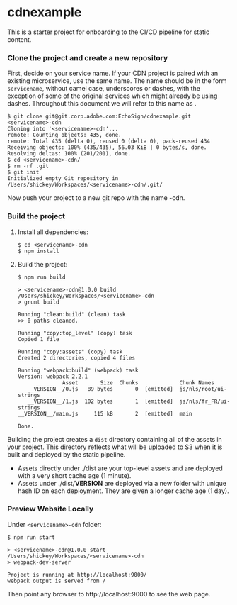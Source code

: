 # cdnexample

This is a starter project for onboarding to the CI/CD pipeline for static content.

### Clone the project and create a new repository
First, decide on your service name. If your CDN project is paired with an existing microservice, use the same name.
The name should be in the form `servicename`, without camel case, underscores or dashes, with the exception of some of
the original services which might already be using dashes. Throughout this document we will refer to this name as
<servicename>.
```
$ git clone git@git.corp.adobe.com:EchoSign/cdnexample.git <servicename>-cdn
Cloning into '<servicename>-cdn'...
remote: Counting objects: 435, done.
remote: Total 435 (delta 0), reused 0 (delta 0), pack-reused 434
Receiving objects: 100% (435/435), 56.03 KiB | 0 bytes/s, done.
Resolving deltas: 100% (201/201), done.
$ cd <servicename>-cdn/
$ rm -rf .git
$ git init
Initialized empty Git repository in /Users/shickey/Workspaces/<servicename>-cdn/.git/
```

Now push your project to a new git repo with the name <servicename>-cdn.

### Build the project
1. Install all dependencies:
    ```
    $ cd <servicename>-cdn
    $ npm install
    ```

3. Build the project:
    ```
    $ npm run build

    > <servicename>-cdn@1.0.0 build /Users/shickey/Workspaces/<servicename>-cdn
    > grunt build

    Running "clean:build" (clean) task
    >> 0 paths cleaned.

    Running "copy:top_level" (copy) task
    Copied 1 file

    Running "copy:assets" (copy) task
    Created 2 directories, copied 4 files

    Running "webpack:build" (webpack) task                                                          Version: webpack 2.2.1
                  Asset       Size  Chunks             Chunk Names
       __VERSION__/0.js   89 bytes       0  [emitted]  js/nls/root/ui-strings
       __VERSION__/1.js  102 bytes       1  [emitted]  js/nls/fr_FR/ui-strings
    __VERSION__/main.js     115 kB       2  [emitted]  main

    Done.

    ```

Building the project creates a `dist` directory containing all of the assets in your project. This directory reflects
what will be uploaded to S3 when it is built and deployed by the static pipeline.

* Assets directly under ./dist are your top-level assets and are deployed with a very short cache age (1 minute).
* Assets under ./dist/__VERSION__ are deployed via a new folder with unique hash ID on each deployment. They are given
  a longer cache age (1 day).

### Preview Website Locally
Under `<servicename>-cdn` folder:
```
$ npm run start

> <servicename>-cdn@1.0.0 start /Users/shickey/Workspaces/<servicename>-cdn
> webpack-dev-server

Project is running at http://localhost:9000/
webpack output is served from /

```

Then point any browser to http://localhost:9000 to see the web page.

